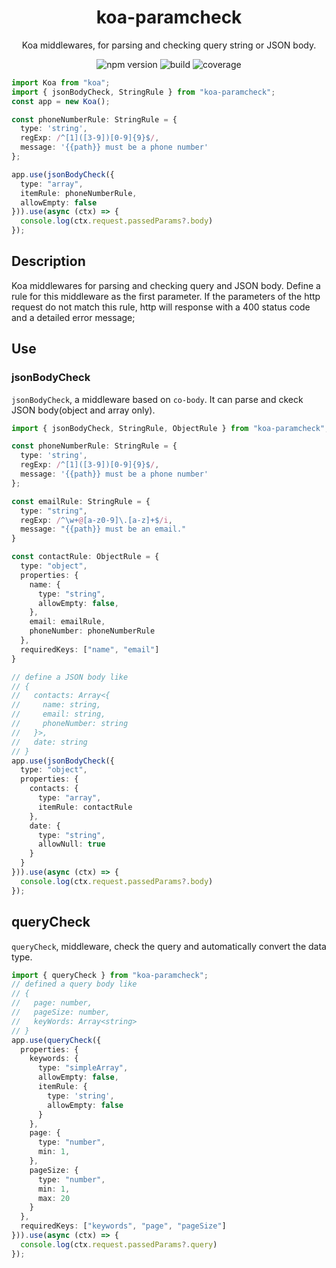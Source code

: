 <h1 align="center">koa-paramcheck</h1>
<p align="center">Koa middlewares, for parsing and checking query string or JSON body.</p>
<p align="center">
  <img src="https://img.shields.io/npm/v/koa-paramcheck" alt="npm version">
  <img src="https://img.shields.io/github/workflow/status/songshuangfei/koa-paramcheck/build/master" alt="build">
  <img src="https://img.shields.io/nycrc/songshuangfei/koa-paramcheck?config=.nycrc.json&preferredThreshold=lines" alt="coverage">
</p>

```ts
import Koa from "koa";
import { jsonBodyCheck, StringRule } from "koa-paramcheck";
const app = new Koa();

const phoneNumberRule: StringRule = {
  type: 'string',
  regExp: /^[1]([3-9])[0-9]{9}$/,
  message: '{{path}} must be a phone number'
};

app.use(jsonBodyCheck({
  type: "array",
  itemRule: phoneNumberRule,
  allowEmpty: false
})).use(async (ctx) => {
  console.log(ctx.request.passedParams?.body)
});
```

## Description
Koa middlewares for parsing and checking query and JSON body. Define a rule for this middleware as the first parameter. If the parameters of the http request do not match this rule, http will response with a 400 status code and a detailed error message;

## Use

### jsonBodyCheck
`jsonBodyCheck`, a middleware based on `co-body`. It can parse and ckeck JSON body(object and array only).
```ts
import { jsonBodyCheck, StringRule, ObjectRule } from "koa-paramcheck";

const phoneNumberRule: StringRule = {
  type: 'string',
  regExp: /^[1]([3-9])[0-9]{9}$/,
  message: '{{path}} must be a phone number'
};

const emailRule: StringRule = {
  type: "string",
  regExp: /^\w+@[a-z0-9]\.[a-z]+$/i,
  message: "{{path}} must be an email."
}

const contactRule: ObjectRule = {
  type: "object",
  properties: {
    name: {
      type: "string",
      allowEmpty: false,
    },
    email: emailRule,
    phoneNumber: phoneNumberRule
  },
  requiredKeys: ["name", "email"]
}

// define a JSON body like 
// {
//   contacts: Array<{
//     name: string,
//     email: string,
//     phoneNumber: string
//   }>,
//   date: string
// }
app.use(jsonBodyCheck({
  type: "object",
  properties: {
    contacts: {
      type: "array",
      itemRule: contactRule
    },
    date: {
      type: "string",
      allowNull: true
    }
  }
})).use(async (ctx) => {
  console.log(ctx.request.passedParams?.body)
});
```
## queryCheck
`queryCheck`, middleware, check the query and automatically convert the data type.
```ts
import { queryCheck } from "koa-paramcheck";
// defined a query body like 
// {
//   page: number,
//   pageSize: number,
//   keyWords: Array<string>
// }
app.use(queryCheck({
  properties: {
    keywords: {
      type: "simpleArray",
      allowEmpty: false,
      itemRule: {
        type: 'string',
        allowEmpty: false
      }
    },
    page: {
      type: "number",
      min: 1,
    },
    pageSize: {
      type: "number",
      min: 1,
      max: 20
    }
  },
  requiredKeys: ["keywords", "page", "pageSize"]
})).use(async (ctx) => {
  console.log(ctx.request.passedParams?.query)
});
```